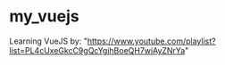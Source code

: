 # my_vuejs

Learning VueJS by: "https://www.youtube.com/playlist?list=PL4cUxeGkcC9gQcYgjhBoeQH7wiAyZNrYa"

